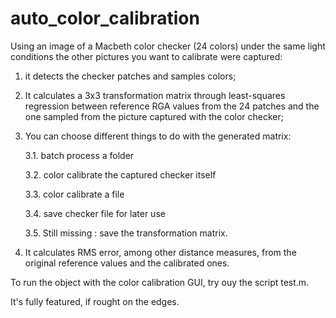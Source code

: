 # auto_color_calibration

Using an image of a Macbeth color checker (24 colors) under the same light conditions the other pictures you want to calibrate were captured:

1. it detects the checker patches and samples colors; 

2. It calculates a 3x3 transformation matrix through least-squares regression between reference RGA values from the 24 patches and the one sampled from the picture captured with the color checker;

3. You can choose different things to do with the generated matrix: 
  
    3.1. batch process a folder
  
    3.2. color calibrate the captured checker itself
  
    3.3. color calibrate a file
  
    3.4. save checker file for later use
  
    3.5. Still missing : save the transformation matrix.

4. It calculates RMS error, among other distance measures, from the original reference values and the calibrated ones.

To run the object with the color calibration GUI, try ouy the script test.m.

It's fully featured, if rought on the edges.

